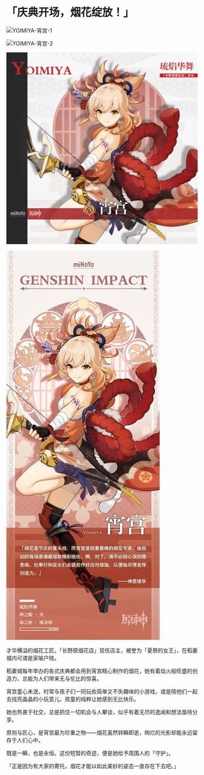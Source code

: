 # 「庆典开场，烟花绽放！」

![YOIMIYA-宵宫-1](./../D动图/YOIMIYA-宵宫-1.gif)

![YOIMIYA-宵宫-2](./../D动图/YOIMIYA-宵宫-2.gif)

![YOIMIYA-宵宫](./../B方形卡/YOIMIYA-宵宫.jpg)

![YOIMIYA-宵宫](./../C立绘/YOIMIYA-宵宫.jpg)

才华横溢的烟花工匠。「长野原烟花店」现任店主，被誉为「夏祭的女王」，在稻妻城内可谓是家喻户晓。

稻妻城每年举办的各式庆典都会用到宵宫精心制作的烟花，她有着焰火般旺盛的创造力，总能为人们带来无与伦比的惊喜。

宵宫童心未泯，时常与孩子们一同玩些简单又不失趣味的小游戏，或是陪他们一起去找亮晶晶的小玩意儿。孩童的纯粹让她感到无比快乐。

她也热衷于社交，总是抓住一切机会与人攀谈，似乎有着无尽的逸闻和想法亟待分享。

原则与匠心，是宵宫最为珍重之物——烟花虽然转瞬即逝，绚烂的光影却能永远留存于人们心中。

既是一瞬，也是永恒。这份短暂的奇迹，便是她给予周围人的「守护」。

「正是因为有大家的寄托，烟花才能以如此美妙的姿态一直存在下去吧。」